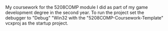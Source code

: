 My coursework for the 5208COMP module I did as part of my game development degree in the second year.
To run the project set the debugger to "Debug" "Win32 with the "5208COMP-Coursework-Template" vcxproj as the startup project.
